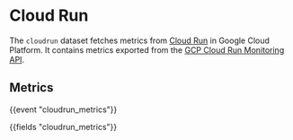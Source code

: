 # Cloud Run

The `cloudrun` dataset fetches metrics from [Cloud Run](https://cloud.google.com/run) in Google Cloud Platform. It contains metrics exported from the [GCP Cloud Run Monitoring API](https://cloud.google.com/monitoring/api/metrics_gcp#gcp-run).

## Metrics

{{event "cloudrun_metrics"}}

{{fields "cloudrun_metrics"}}

